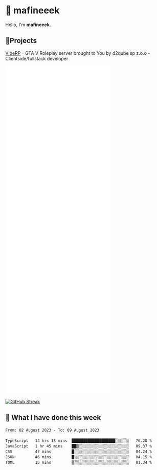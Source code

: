# 👋 mafineeek
Hello, I'm **mafineeek**.

## 📝Projects

[VibeRP](https://v-rp.pl) - GTA V Roleplay server brought to You by d2qube sp z.o.o - Clientside/fullstack developer


![](./github-metrics.svg)

[![GitHub Streak](https://streak-stats.demolab.com/?user=mafineeek)](https://git.io/streak-stats)

## 📰 What I have done this week
<!--START_SECTION:waka-->

```txt
From: 02 August 2023 - To: 09 August 2023

TypeScript   14 hrs 18 mins  ███████████████████░░░░░░   76.20 %
JavaScript   1 hr 45 mins    ██▒░░░░░░░░░░░░░░░░░░░░░░   09.37 %
CSS          47 mins         █░░░░░░░░░░░░░░░░░░░░░░░░   04.24 %
JSON         46 mins         █░░░░░░░░░░░░░░░░░░░░░░░░   04.15 %
TOML         15 mins         ▒░░░░░░░░░░░░░░░░░░░░░░░░   01.34 %
```

<!--END_SECTION:waka-->
